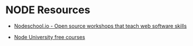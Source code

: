 # NODE Resources

  * [Nodeschool.io - Open source workshops that teach web software skills](https://nodeschool.io/)

  * [Node University free courses](https://node.university/courses/category/free)